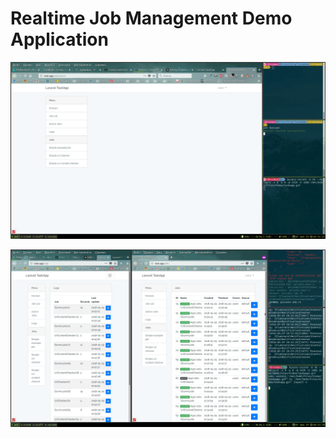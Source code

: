 Realtime Job Management Demo Application
==========================

![](resources/taskapp.gif)

![](resources/taskapp2.gif)